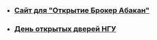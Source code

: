 - ### [Сайт для "Открытие Брокер Абакан"](https://citadel-invest.ru/)
- ### [День открытых дверей НГУ](https://disk.yandex.ru/i/GQNR3kY5D79pOQ)

